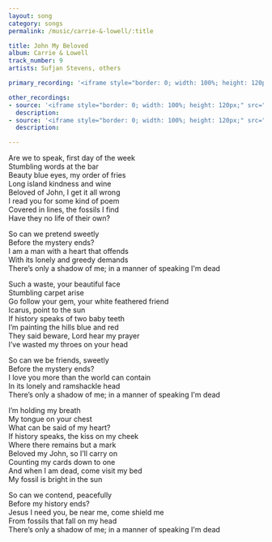 ```yaml
---
layout: song
category: songs
permalink: /music/carrie-&-lowell/:title

title: John My Beloved
album: Carrie & Lowell
track_number: 9
artists: Sufjan Stevens, others

primary_recording: '<iframe style="border: 0; width: 100%; height: 120px;" src="http://bandcamp.com/EmbeddedPlayer/album=4070884389/size=large/bgcol=333333/linkcol=ffffff/tracklist=false/artwork=none/track=2233352563/transparent=true/" seamless><a href="http://music.sufjan.com/album/carrie-lowell">Carrie &amp; Lowell by Sufjan Stevens</a></iframe>'

other_recordings:
- source: '<iframe style="border: 0; width: 100%; height: 120px;" src="http://bandcamp.com/EmbeddedPlayer/album=4274823433/size=large/bgcol=333333/linkcol=ffffff/tracklist=false/artwork=small/track=3205222011/transparent=true/" seamless><a href="http://music.sufjan.com/album/the-greatest-gift">The Greatest Gift by Sufjan Stevens</a></iframe>'
  description:
- source: '<iframe style="border: 0; width: 100%; height: 120px;" src="http://bandcamp.com/EmbeddedPlayer/album=4274823433/size=large/bgcol=333333/linkcol=ffffff/tracklist=false/artwork=small/track=1631336907/transparent=true/" seamless><a href="http://music.sufjan.com/album/the-greatest-gift">The Greatest Gift by Sufjan Stevens</a></iframe>'
  description: 

---
```


Are we to speak, first day of the week <br>
Stumbling words at the bar <br>
Beauty blue eyes, my order of fries <br>
Long island kindness and wine <br>
Beloved of John, I get it all wrong <br>
I read you for some kind of poem <br>
Covered in lines, the fossils I find <br>
Have they no life of their own?

So can we pretend sweetly <br>
Before the mystery ends? <br>
I am a man with a heart that offends <br>
With its lonely and greedy demands <br>
There’s only a shadow of me; in a manner of speaking I'm dead

Such a waste, your beautiful face <br>
Stumbling carpet arise <br>
Go follow your gem, your white feathered friend <br>
Icarus, point to the sun <br>
If history speaks of two baby teeth <br>
I’m painting the hills blue and red <br>
They said beware, Lord hear my prayer <br>
I’ve wasted my throes on your head

So can we be friends, sweetly <br>
Before the mystery ends? <br>
I love you more than the world can contain <br>
In its lonely and ramshackle head <br>
There’s only a shadow of me; in a manner of speaking I'm dead

I’m holding my breath <br>
My tongue on your chest <br>
What can be said of my heart? <br>
If history speaks, the kiss on my cheek <br>
Where there remains but a mark <br>
Beloved my John, so I’ll carry on <br>
Counting my cards down to one <br>
And when I am dead, come visit my bed <br>
My fossil is bright in the sun

So can we contend, peacefully <br>
Before my history ends? <br>
Jesus I need you, be near me, come shield me <br>
From fossils that fall on my head <br>
There’s only a shadow of me; in a manner of speaking I'm dead